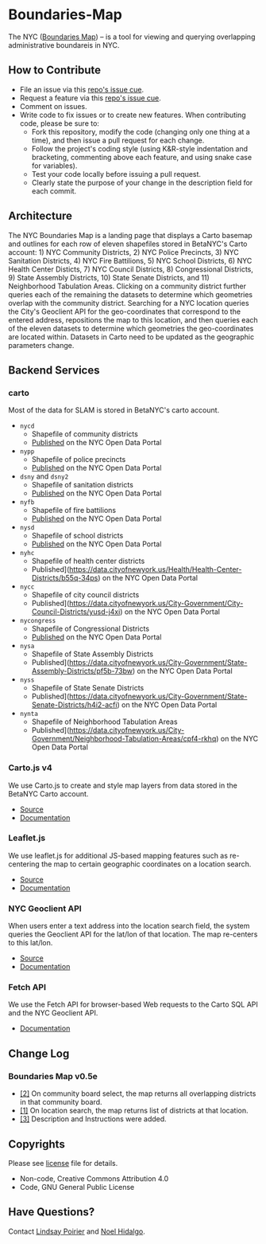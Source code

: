 # Boundaries-Map 
The NYC ([Boundaries Map](https://betanyc.github.io/Boundaries-Map/)) – is a tool for viewing and querying overlapping administrative boundareis in NYC.

## How to Contribute 
* File an issue via this [repo's issue cue](https://github.com/BetaNYC/Boundaries-Map/issues).
* Request a feature via this [repo's issue cue](https://github.com/BetaNYC/Boundaries-Map/issues).
* Comment on issues. 
* Write code to fix issues or to create new features. When contributing code, please be sure to: 
  * Fork this repository, modify the code (changing only one thing at a time), and then issue a pull request for each change.
  * Follow the project's coding style (using K&R-style indentation and bracketing, commenting above each feature, and using snake case for variables).
  * Test your code locally before issuing a pull request. 
  * Clearly state the purpose of your change in the description field for each commit.
  
## Architecture
The NYC Boundaries Map is a landing page that displays a Carto basemap and outlines for each row of eleven shapefiles stored in BetaNYC's Carto account: 1) NYC Community Districts, 2) NYC Police Precincts, 3) NYC Sanitation Districts, 4) NYC Fire Battilions, 5) NYC School Districts, 6) NYC Health Center Disticts, 7) NYC Council Districts, 8) Congressional Districts, 9) State Assembly Districts, 10) State Senate Districts, and 11) Neighborhood Tabulation Areas. Clicking on a community district further queries each of the remaining the datasets to determine which geometries overlap with the community district. Searching for a NYC location queries the City's Geoclient API for the geo-coordinates that correspond to the entered address, repositions the map to this location, and then queries each of the eleven datasets to determine which geometries the geo-coordinates are located within. Datasets in Carto need to be updated as the geographic parameters change. 

## Backend Services

### carto
Most of the data for SLAM is stored in BetaNYC's carto account.
* `nycd`
  * Shapefile of community districts
  * [Published](https://data.cityofnewyork.us/City-Government/Community-Districts/yfnk-k7r4) on the NYC Open Data Portal
* `nypp`
  * Shapefile of police precincts
  * [Published](https://data.cityofnewyork.us/Public-Safety/Police-Precincts/78dh-3ptz) on the NYC Open Data Portal
* `dsny` and `dsny2`
  * Shapefile of sanitation districts
  * [Published](https://data.cityofnewyork.us/City-Government/DSNY-Districts/6j86-5s7z) on the NYC Open Data Portal
* `nyfb`
  * Shapefile of fire battilions
  * [Published](https://data.cityofnewyork.us/Public-Safety/Fire-Battalions/uh7r-6nya) on the NYC Open Data Portal
* `nysd`
  * Shapefile of school districts
  * [Published](https://data.cityofnewyork.us/Education/School-Districts/r8nu-ymqj) on the NYC Open Data Portal  
* `nyhc`
  * Shapefile of health center districts
  * Published](https://data.cityofnewyork.us/Health/Health-Center-Districts/b55q-34ps) on the NYC Open Data Portal 
* `nycc`
  * Shapefile of city council districts
  * Published](https://data.cityofnewyork.us/City-Government/City-Council-Districts/yusd-j4xi) on the NYC Open Data Portal 
* `nycongress`
  * Shapefile of Congressional Districts
  * [Published](https://data.cityofnewyork.us/City-Government/Congressional-Districts/qd3c-zuu7) on the NYC Open Data Portal  
* `nysa`
  * Shapefile of State Assembly Districts
  * Published](https://data.cityofnewyork.us/City-Government/State-Assembly-Districts/pf5b-73bw) on the NYC Open Data Portal 
* `nyss`
  * Shapefile of State Senate Districts
  * Published](https://data.cityofnewyork.us/City-Government/State-Senate-Districts/h4i2-acfi) on the NYC Open Data Portal 
* `nynta`
  * Shapefile of Neighborhood Tabulation Areas
  * Published](https://data.cityofnewyork.us/City-Government/Neighborhood-Tabulation-Areas/cpf4-rkhq) on the NYC Open Data Portal 
  
### Carto.js v4
We use Carto.js to create and style map layers from data stored in the BetaNYC Carto account.
* [Source](https://libs.cartocdn.com/carto.js/v4.1.2/carto.min.js)
* [Documentation](https://carto.com/developers/carto-js/reference/)

### Leaflet.js 
We use leaflet.js for additional JS-based mapping features such as re-centering the map to certain geographic coordinates on a location search.
* [Source](https://unpkg.com/leaflet@1.3.1/dist/leaflet.js)
* [Documentation](https://leafletjs.com/reference-1.3.2.html)


### NYC Geoclient API
When users enter a text address into the location search field, the system queries the Geoclient API for the lat/lon of that location. The map re-centers to this lat/lon.  
* [Source](https://developer.cityofnewyork.us/api/geoclient-api)
* [Documentation](https://api.cityofnewyork.us/geoclient/v1/doc)

### Fetch API
We use the Fetch API for browser-based Web requests to the Carto SQL API and the NYC Geoclient API.
* [Documentation](https://developer.mozilla.org/en-US/docs/Web/API/Fetch_API)

## Change Log

### Boundaries Map v0.5e
* [[2]](../../../../BetaNYC/Boundaries-Map/issues/2) On community board select, the map returns all overlapping districts in that community board. 
* [[1]](../../../../BetaNYC/Boundaries-Map/issues/1) On location search, the map returns list of districts at that location.
* [[3]](../../../../BetaNYC/Boundaries-Map/issues/3) Description and Instructions were added.

## Copyrights 

Please see [license](https://github.com/BetaNYC/Boundaries-Map/blob/master/LICENSE) file for details.
 * Non-code, Creative Commons Attribution 4.0
 * Code, GNU General Public License
 
## Have Questions?

Contact [Lindsay Poirier](mailto:lindsay@beta.nyc) and [Noel Hidalgo](mailto:noel@beta.nyc).
 
 
